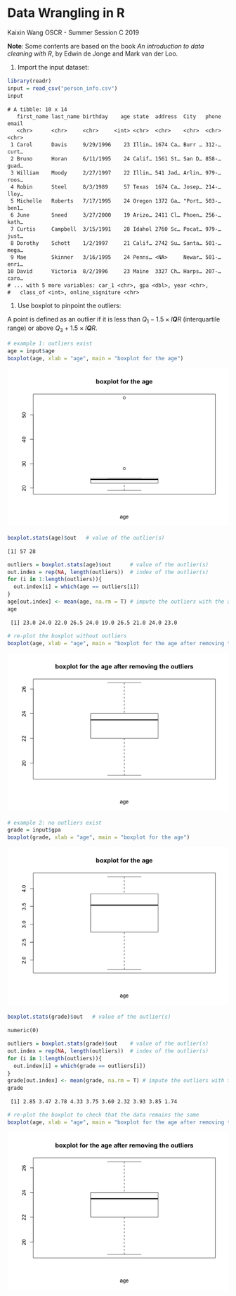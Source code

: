 Data Wrangling in R
================
Kaixin Wang
OSCR - Summer Session C 2019

**Note**: Some contents are based on the book *An introduction to data cleaning with R*, by Edwin de Jonge and Mark van der Loo.

1.  Import the input dataset:

``` r
library(readr)
input = read_csv("person_info.csv")
input
```

    # A tibble: 10 x 14
       first_name last_name birthday    age state  address  City   phone email
       <chr>      <chr>     <chr>     <int> <chr>  <chr>    <chr>  <chr> <chr>
     1 Carol      Davis     9/29/1996    23 Illin… 1674 Ca… Burr … 312-… curt…
     2 Bruno      Horan     6/11/1995    24 Calif… 1561 St… San D… 858-… guad…
     3 William    Moody     2/27/1997    22 Illin… 541 Jad… Arlin… 979-… roos…
     4 Robin      Steel     8/3/1989     57 Texas  1674 Ca… Josep… 214-… lloy…
     5 Michelle   Roberts   7/17/1995    24 Oregon 1372 Ga… "Port… 503-… ben1…
     6 June       Sneed     3/27/2000    19 Arizo… 2411 Cl… Phoen… 256-… kath…
     7 Curtis     Campbell  3/15/1991    28 Idahol 2760 Sc… Pocat… 979-… just…
     8 Dorothy    Schott    1/2/1997     21 Calif… 2742 Su… Santa… 501-… mega…
     9 Mae        Skinner   3/16/1995    24 Penns… <NA>     Newar… 501-… enri…
    10 David      Victoria  8/2/1996     23 Maine  3327 Ch… Harps… 207-… caro…
    # ... with 5 more variables: car_1 <chr>, gpa <dbl>, year <chr>,
    #   class_of <int>, online_signiture <chr>

1.  Use boxplot to pinpoint the outliers:

A point is defined as an outlier if it is less than *Q*<sub>1</sub> − 1.5 × *I**Q**R* (interquartile range) or above *Q*<sub>3</sub> + 1.5 × *I**Q**R*.

``` r
# example 1: outliers exist
age = input$age
boxplot(age, xlab = "age", main = "boxplot for the age")
```

![](DataWranglingIII-outliers_files/figure-markdown_github/unnamed-chunk-2-1.png)

``` r
boxplot.stats(age)$out   # value of the outlier(s)
```

    [1] 57 28

``` r
outliers = boxplot.stats(age)$out      # value of the outlier(s)
out.index = rep(NA, length(outliers))  # index of the outlier(s)
for (i in 1:length(outliers)){
  out.index[i] = which(age == outliers[i])
}
age[out.index] <- mean(age, na.rm = T) # impute the outliers with the average value
age
```

     [1] 23.0 24.0 22.0 26.5 24.0 19.0 26.5 21.0 24.0 23.0

``` r
# re-plot the boxplot without outliers
boxplot(age, xlab = "age", main = "boxplot for the age after removing the outliers")
```

![](DataWranglingIII-outliers_files/figure-markdown_github/unnamed-chunk-2-2.png)

``` r
# example 2: no outliers exist
grade = input$gpa
boxplot(grade, xlab = "age", main = "boxplot for the age")
```

![](DataWranglingIII-outliers_files/figure-markdown_github/unnamed-chunk-3-1.png)

``` r
boxplot.stats(grade)$out   # value of the outlier(s)
```

    numeric(0)

``` r
outliers = boxplot.stats(grade)$out    # value of the outlier(s)
out.index = rep(NA, length(outliers))  # index of the outlier(s)
for (i in 1:length(outliers)){
  out.index[i] = which(grade == outliers[i])
}
grade[out.index] <- mean(grade, na.rm = T) # impute the outliers with the average value
grade
```

     [1] 2.85 3.47 2.78 4.33 3.75 3.60 2.32 3.93 3.85 1.74

``` r
# re-plot the boxplot to check that the data remains the same
boxplot(age, xlab = "age", main = "boxplot for the age after removing the outliers")
```

![](DataWranglingIII-outliers_files/figure-markdown_github/unnamed-chunk-3-2.png)

